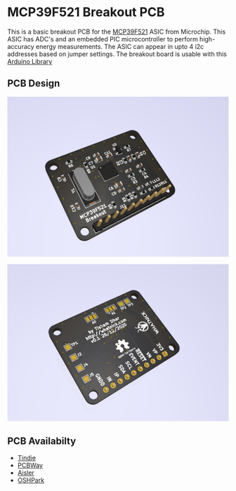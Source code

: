 # MCP39F521 Breakout PCB

This is a basic breakout PCB for the [MCP39F521](https://www.microchip.com/wwwproducts/en/MCP39F521)
ASIC from Microchip. This ASIC has ADC's and an embedded PIC microcontroller to perform high-accuracy
energy measurements. The ASIC can appear in upto 4 i2c addresses based on jumper settings. The breakout
board is usable with this [Arduino Library](https://github.com/upbeatlabs/drwattson/tree/master/Arduino/UpbeatLabs_MCP39F521)

## PCB Design

![PCB Front](doc/MCP39F521_Breakout_Front.png)

![PCB Back](doc/MCP39F521_Breakout_Back.png)

## PCB Availabilty

- [Tindie]()
- [PCBWay]()
- [Aisler]()
- [OSHPark]()